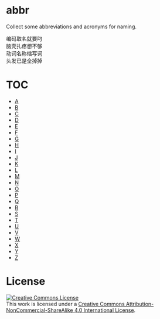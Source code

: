 # abbr


Collect some abbreviations and acronyms for naming.

<div style="font-size: 0.88rem;">编码取名就要叼</div>
<div style="font-size: 0.88rem;">脑壳扎疼想不够</div>
<div style="font-size: 0.88rem;">动词名称缩写词</div>
<div style="font-size: 0.88rem;">头发已是全掉掉</div>


# TOC

+ [A](A.md "A 索引")
+ [B](B.md "B 索引")
+ [C](C.md "C 索引")
+ [D](D.md "D 索引")
+ [E](E.md "E 索引")
+ [F](F.md "F 索引")
+ [G](G.md "G 索引")
+ [H](H.md "H 索引")
+ [I](I.md "I 索引")
+ [J](J.md "J 索引")
+ [K](K.md "K 索引")
+ [L](L.md "L 索引")
+ [M](M.md "M 索引")
+ [N](N.md "N 索引")
+ [O](O.md "O 索引")
+ [P](P.md "P 索引")
+ [Q](Q.md "Q 索引")
+ [R](R.md "R 索引")
+ [S](S.md "S 索引")
+ [T](T.md "T 索引")
+ [U](U.md "U 索引")
+ [V](V.md "V 索引")
+ [W](W.md "W 索引")
+ [X](X.md "X 索引")
+ [Y](Y.md "Y 索引")
+ [Z](Z.md "Z 索引")
 

# License

<a rel="license" href="http://creativecommons.org/licenses/by-nc-sa/4.0/"><img alt="Creative Commons License" style="border-width:0" src="https://i.creativecommons.org/l/by-nc-sa/4.0/88x31.png" /></a><br />This work is licensed under a <a rel="license" href="http://creativecommons.org/licenses/by-nc-sa/4.0/">Creative Commons Attribution-NonCommercial-ShareAlike 4.0 International License</a>.
